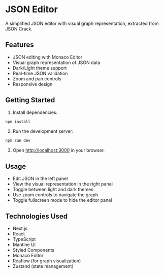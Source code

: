 # JSON Editor

A simplified JSON editor with visual graph representation, extracted from JSON Crack.

## Features

- JSON editing with Monaco Editor
- Visual graph representation of JSON data
- Dark/Light theme support
- Real-time JSON validation
- Zoom and pan controls
- Responsive design

## Getting Started

1. Install dependencies:
```bash
npm install
```

2. Run the development server:
```bash
npm run dev
```

3. Open [http://localhost:3000](http://localhost:3000) in your browser.

## Usage

- Edit JSON in the left panel
- View the visual representation in the right panel
- Toggle between light and dark themes
- Use zoom controls to navigate the graph
- Toggle fullscreen mode to hide the editor panel

## Technologies Used

- Next.js
- React
- TypeScript
- Mantine UI
- Styled Components
- Monaco Editor
- Reaflow (for graph visualization)
- Zustand (state management)